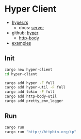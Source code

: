 # Hyper Client

- [hyper.rs](https://hyper.rs/)
  - docs: [server](https://hyper.rs/guides/1/server/hello-world/)
- github: [hyper](https://github.com/hyperium/hyper)
  - [http-body](https://github.com/hyperium/http-body)
- [examples](https://github.com/hyperium/hyper/blob/master/examples/README.md)

## Init

```bash
cargo new hyper-client
cd hyper-client
```

```bash
cargo add hyper -F full
cargo add hyper-util -F full
cargo add tokio -F full
cargo add http-body-util
cargo add pretty_env_logger
```

## Run

```bash
cargo run
cargo run "http://httpbin.org/ip"
```

